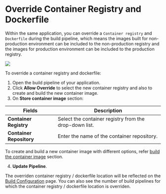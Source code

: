 #  Override Container Registry and Dockerfile

Within the same application, you can override a `Container registry` and `Dockerfile` during the build pipeline, which means the images built for non-production environment can be included to the non-production registry and the images for production environment can be included to the production registry.

![](https://devtron-public-asset.s3.us-east-2.amazonaws.com/images/creating-application/override-container-registry-dockerfile.jpg)

To override a container registry and dockerfile:
1. Open the build pipeline of your application.
2. Click **Allow Override** to select the new container registry and also to create and build the new container image.
3. On **Store container image** section:

| Fields | Description |
| --- | --- |
| **Container Registry** | Select the container registry from the drop-down list. |
| **Container Repository** | Enter the name of the container repository. |

To create and build a new container image with different options, refer [build the container image](https://docs.devtron.ai/usage/applications/creating-application/docker-build-configuration#build-the-container-image) section.

4. **Update Pipeline**.

The overriden container registry / dockerfile location will be reflected on the [Build Configuration](docker-build-configuration.md) page. You can also see the number of build pipelines for which the container registry / dockerfile location is overriden.

